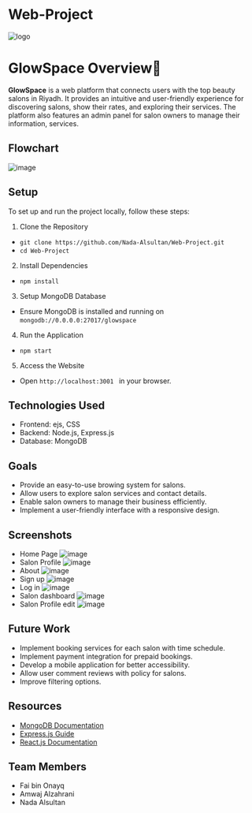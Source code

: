 # Web-Project
![logo](https://github.com/user-attachments/assets/961dc147-dc0a-4a8e-b92a-0fe628e357e3)

# GlowSpace Overview🌟

**GlowSpace**  is a web platform that connects users with the top beauty salons in Riyadh. It provides an intuitive and user-friendly experience for discovering salons, show their rates, and exploring their services. The platform also features an admin panel for salon owners to manage their information, services.

## Flowchart
![image](https://github.com/user-attachments/assets/bc85c4da-57e7-4702-ac47-d15cee092dcd)


## Setup
To set up and run the project locally, follow these steps:
1.	Clone the Repository
-  `git clone https://github.com/Nada-Alsultan/Web-Project.git `
-  `cd Web-Project `
2.	Install Dependencies
-  `npm install `
3.	Setup MongoDB Database
- Ensure MongoDB is installed and running on  `mongodb://0.0.0.0:27017/glowspace `
4.	Run the Application
- `npm start `
5.	Access the Website 
- Open  `http://localhost:3001 ` in your browser.

## Technologies Used
- Frontend: ejs, CSS
- Backend: Node.js, Express.js
- Database: MongoDB

## Goals
- Provide an easy-to-use browing system for salons.
- Allow users to explore salon services and contact details.
- Enable salon owners to manage their business efficiently.
- Implement a user-friendly interface with a responsive design.

## Screenshots
- Home Page
  ![image](https://github.com/user-attachments/assets/23020d14-4981-4e75-bf63-b77c4921266e)
- Salon Profile
  ![image](https://github.com/user-attachments/assets/56440375-96d0-4731-ba97-9819e63de273)
- About
  ![image](https://github.com/user-attachments/assets/6f537278-1b30-4736-b8ef-497598aa878f)
- Sign up
  ![image](https://github.com/user-attachments/assets/7434d4ae-9a56-4f7d-89c7-9631c0e0efa8)
- Log in
  ![image](https://github.com/user-attachments/assets/231fe4f4-aecc-451c-9021-714633dc224b)
- Salon dashboard
  ![image](https://github.com/user-attachments/assets/b73143f0-59cf-4cd6-a9d3-a51f1fbf70b2)
- Salon Profile edit
  ![image](https://github.com/user-attachments/assets/320dcbe4-19c8-4c6e-a61b-b762e1b5d0c9)


## Future Work
- Implement booking services for each salon with time schedule.
- Implement payment integration for prepaid bookings.
- Develop a mobile application for better accessibility.
- Allow user comment reviews with policy for salons.
- Improve filtering options.

## Resources
- [MongoDB Documentation](https://www.mongodb.com/docs/)
- [Express.js Guide](https://expressjs.com/)
- [React.js Documentation](https://legacy.reactjs.org/docs)

## Team Members
- Fai bin Onayq
- Amwaj Alzahrani
- Nada Alsultan


